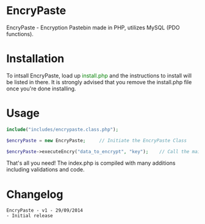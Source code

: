 EncryPaste
==========

EncryPaste - Encryption Pastebin made in PHP, utilizes MySQL (PDO functions).

Installation
=============
To intsall EncryPaste, load up <font color="green"> install.php </font> and the instructions to install will be listed in there.
It is strongly advised that you remove the install.php file once you're done installing.

Usage
=======

```php
include("includes/encrypaste.class.php");

$encryPaste = new EncryPaste;     // Initiate the EncryPaste Class

$encryPaste->executeEncry("data_to_encrypt", "key");    // Call the main function with 2 params: data and key.

```

That's all you need! The index.php is compiled with many additions including validations and code. 


Changelog
=========

```
EncryPaste - v1 - 29/09/2014
- Initial release
```
